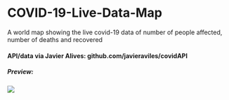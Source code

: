 # COVID-19-Live-Data-Map
A world map showing the live covid-19 data of number of people affected, number of deaths and recovered
#### API/data via Javier Alives: github.com/javieraviles/covidAPI
##### Preview:
![](preview.gif)
